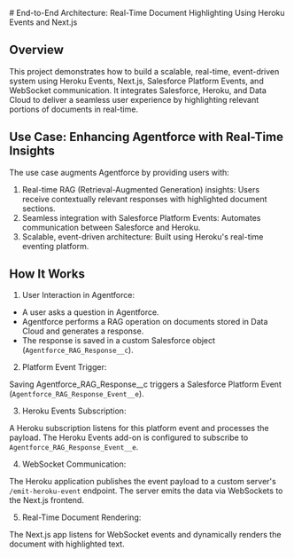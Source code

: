 # End-to-End Architecture: Real-Time Document Highlighting Using Heroku Events and Next.js

## Overview
This project demonstrates how to build a scalable, real-time, event-driven system using Heroku Events, Next.js, Salesforce Platform Events, and WebSocket communication. It integrates Salesforce, Heroku, and Data Cloud to deliver a seamless user experience by highlighting relevant portions of documents in real-time.


## Use Case: Enhancing Agentforce with Real-Time Insights
The use case augments Agentforce by providing users with:

1. Real-time RAG (Retrieval-Augmented Generation) insights: Users receive contextually relevant responses with highlighted document sections.
2. Seamless integration with Salesforce Platform Events: Automates communication between Salesforce and Heroku.
3. Scalable, event-driven architecture: Built using Heroku's real-time eventing platform.


## How It Works

1. User Interaction in Agentforce:

- A user asks a question in Agentforce.
- Agentforce performs a RAG operation on documents stored in Data Cloud and generates a response.
- The response is saved in a custom Salesforce object (`Agentforce_RAG_Response__c`).

2. Platform Event Trigger:

Saving Agentforce_RAG_Response__c triggers a Salesforce Platform Event (`Agentforce_RAG_Response_Event__e`).

3. Heroku Events Subscription:

A Heroku subscription listens for this platform event and processes the payload.
The Heroku Events add-on is configured to subscribe to `Agentforce_RAG_Response_Event__e`.

4. WebSocket Communication:

The Heroku application publishes the event payload to a custom server's `/emit-heroku-event` endpoint.
The server emits the data via WebSockets to the Next.js frontend.

5. Real-Time Document Rendering:

The Next.js app listens for WebSocket events and dynamically renders the document with highlighted text.
